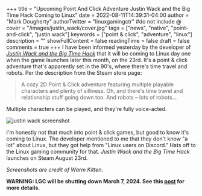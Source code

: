 +++
title = "Upcoming Point And Click Adventure Justin Wack and the Big Time Hack Coming to Linux"
date = 2022-08-11T14:39:31-04:00
author = "Mark Dougherty"
authorTwitter = "linuxgamingctr" #do not include @
cover = "/images/justin_wack/cover.jpg"
tags = ["news", "native", "point-and-click", "justin wack"]
keywords = ["point & click", "adventure", "linux"]
description = ""
showFullContent = false
readingTime = false
draft = false
comments = true
+++
I have been informed yesterday by the developer of [*Justin Wack and the Big Time Hack*](https://store.steampowered.com/app/1131670/Justin_Wack_and_the_Big_Time_Hack/) that it will be coming to Linux day one when the game launches later this month, on the 23rd. It's a point & click adventure that's apparently set in the 90's, where there's time travel and robots. Per the description from the Steam store page:

> A cozy 2D Point & Click adventure featuring multiple playable characters and plenty of silliness. Oh, and there's time travel and relationship stuff going down too. And robots – lots of robots...

Multiple characters can be played, and they're fully voice-acted.

![justin wack screenshot](/images/justin_wack/2.jpg)

I'm honestly not that much into point & click games, but good to know it's coming to Linux. The developer mentioned to me that they don't know "a lot" about Linux, but they got help from "Linux users on Discord." Hats off to the Linux gaming community for that. *Justin Wack and the Big Time Hack* launches on Steam August 23rd.

*Screenshots are credit of Warm Kitten.*

**WARNING: LGC will be shutting down March 7, 2024. See this [post](https://linuxgamingcentral.com/posts/the-end-of-lgc/) for more details.**
